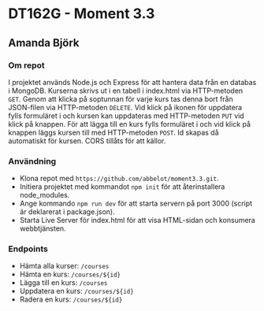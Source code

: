 # DT162G - Moment 3.3
## Amanda Björk
### Om repot
I projektet används Node.js och Express för att hantera data från en databas i MongoDB. Kurserna skrivs ut i en tabell i index.html via HTTP-metoden `GET`. Genom att klicka på soptunnan för varje kurs tas denna bort från JSON-filen via HTTP-metoden `DELETE`. Vid klick på ikonen för uppdatera fylls formuläret i och kursen kan uppdateras med HTTP-metoden `PUT` vid klick på knappen. För att lägga till en kurs fylls formuläret i och vid klick på knappen läggs kursen till med HTTP-metoden `POST`. Id skapas då automatiskt för kursen. CORS tillåts för att källor.

### Användning
- Klona repot med `https://github.com/abbelot/moment3.3.git`. 
- Initiera projektet med kommandot `npm init` för att återinstallera node_modules. 
- Ange kommando `npm run dev` för att starta servern på port 3000 (script är deklarerat i package.json).
- Starta Live Server för index.html för att visa HTML-sidan och konsumera webbtjänsten.
 
### Endpoints
- Hämta alla kurser: `/courses`
- Hämta en kurs: `/courses/${id}`
- Lägga till en kurs: `/courses`
- Uppdatera en kurs: `/courses/${id}`
- Radera en kurs: `/courses/${id}`